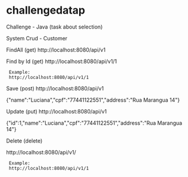 # challengedatap
Challenge - Java (task about selection)

System Crud - Customer

FindAll (get)
 http://localhost:8080/api/v1

Find by Id (get)
  http://localhost:8080/api/v1/1
  
     Example:
     http://localhost:8080/api/v1/1
  
Save (post)
  http://localhost:8080/api/v1
  
  {"name":"Luciana","cpf":"77441122551","address":"Rua Marangua 14"}
  


Update (put)
  http://localhost:8080/api/v1
  
  {"id":1,"name":"Luciana","cpf":"77441122551","address":"Rua Marangua 14"}

Delete (delete)

http://localhost:8080/api/v1/<id>
  
     Example:
     http://localhost:8080/api/v1/1
  

